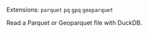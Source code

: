 <!--fused:filePreview-->
Extensions: `parquet` `pq` `gpq` `geoparquet`

<!--fused:readme-->
Read a Parquet or Geoparquet file with DuckDB.
